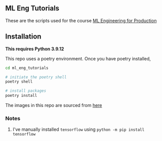 ## ML Eng Tutorials

These are the scripts used for the course [ML Engineering for Production](https://www.coursera.org/specializations/machine-learning-engineering-for-production-mlops) 

## Installation
**This requires Python 3.9.12**

This repo uses a poetry environment. Once you have poetry installed,

```bash
cd ml_eng_tutorials

# initiate the poetry shell
poetry shell

# install packages
poetry install
```

The images in this repo are sourced from [here](https://github.com/https-deeplearning-ai/machine-learning-engineering-for-production-public/tree/main/course1/week1-ungraded-lab/images)


### Notes
1. I've manually installed `tensorflow` using `python -m pip install tensorflow`